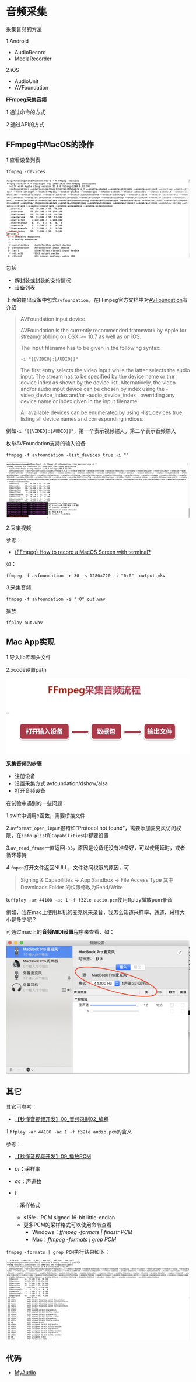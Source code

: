 # 音频采集

采集音频的方法

1.Android

+ AudioRecord
+ MediaRecorder

2.iOS

+ AudioUnit
+ AVFoundation



**FFmpeg采集音频**

1.通过命令的方式

2.通过API的方式



## FFmpeg中MacOS的操作

1.查看设备列表

```shell
ffmpeg -devices
```

![018](https://github.com/winfredzen/VideoAudio/blob/main/Basic/image/018.png)

包括

+ 解封装或封装的支持情况
+ 设备列表



上面的输出设备中包含`avfoundation`，在FFmpeg官方文档中对[AVFoundation](https://ffmpeg.org/ffmpeg-devices.html#toc-avfoundation)有介绍

> AVFoundation input device.
>
> AVFoundation is the currently recommended framework by Apple for streamgrabbing on OSX >= 10.7 as well as on iOS.
>
> The input filename has to be given in the following syntax:
>
> ```
> -i "[[VIDEO]:[AUDIO]]"
> ```
>
> The first entry selects the video input while the latter selects the audio input. The stream has to be specified by the device name or the device index as shown by the device list. Alternatively, the video and/or audio input device can be chosen by index using the -video_device_index <INDEX> and/or -audio_device_index <INDEX> , overriding any device name or index given in the input filename.
>
> All available devices can be enumerated by using -list_devices true, listing all device names and corresponding indices.



例如`-i "[[VIDEO]:[AUDIO]]"`，第一个表示视频输入，第二个表示音频输入



枚举AVFoundation支持的输入设备

```shell
ffmpeg -f avfoundation -list_devices true -i ""
```

![019](https://github.com/winfredzen/VideoAudio/blob/main/Basic/image/019.png)



2.采集视频

参考：

+ [(FFmpeg) How to record a MacOS Screen with terminal?](http://johnriselvato.com/ffmpeg-how-to-record-macos-screen/)



如：

```shell
ffmpeg -f avfoundation -r 30 -s 1280x720 -i "0:0"  output.mkv
```





3.采集音频

```shell
ffmpeg -f avfoundation -i ":0" out.wav
```

播放

```shell
ffplay out.wav
```





## Mac App实现

1.导入lib库和头文件

2.xcode设置path



![020](https://github.com/winfredzen/VideoAudio/blob/main/Basic/image/020.png)



**采集音频的步骤**

+ 注册设备
+ 设置采集方式 avfoundation/dshow/alsa
+ 打开音频设备



在试验中遇到的一些问题：

1.swift中调用c函数，需要桥接文件

2.`avformat_open_input`报错如"Protocol not found"，需要添加麦克风访问权限，在`info.plis`t和`Capabilities`中都要设置

3.`av_read_frame`一直返回`-35`，原因是设备还没有准备好，可以使用延时，或者循环等待

4.`fopen`打开文件返回NULL，文件访问权限的原因，可

> Signing & Capabilities -> App Sandbox -> File Access Type 其中Downloads Folder 的权限修改为Read/Write

5.`ffplay -ar 44100 -ac 1 -f f32le audio.pcm`使用ffplay播放pcm录音

例如，我在mac上使用耳机的麦克风来录音，我怎么知道采样率、通道、采样大小是多少呢？

可通过mac上的**音频MIDI设置**程序来查看，如：

![021](https://github.com/winfredzen/VideoAudio/blob/main/Basic/image/021.png)





## 其它

其它可参考：

+ [【秒懂音视频开发】08_音频录制02_编程 ](https://www.cnblogs.com/mjios/p/14540642.html)



1.`ffplay -ar 44100 -ac 1 -f f32le audio.pcm`的含义

参考：

+ [【秒懂音视频开发】09_播放PCM ](https://www.cnblogs.com/mjios/p/14581738.html)



- *ar*：采样率

- *ac*：声道数

- f

  ：采样格式

  - *s16le*：PCM signed 16-bit little-endian
  - 更多PCM的采样格式可以使用命令查看
    - Windows：*ffmpeg -formats | findstr PCM*
    - Mac：*ffmpeg -formats | grep PCM*



`ffmpeg -formats | grep PCM`执行结果如下：

![022](https://github.com/winfredzen/VideoAudio/blob/main/Basic/image/022.png)



## 代码



+ [MyAudio](https://github.com/winfredzen/VideoAudio/tree/main/Basic/code/MyAudio)

















 
